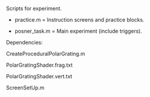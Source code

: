 Scripts for experiment. 

- practice.m = Instruction screens and practice blocks. 

- posner_task.m = Main experiment (include triggers).

Dependencies:

CreateProceduralPolarGrating.m

PolarGratingShader.frag.txt

PolarGratingShader.vert.txt

ScreenSetUp.m
